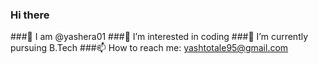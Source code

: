 ### Hi there 
###👋 I am @yashera01
###🔭 I’m interested in coding
###🌱 I’m currently pursuing B.Tech
###📫 How to reach me: yashtotale95@gmail.com
<!--
**yashera01/yashera01** is a ✨ _special_ ✨ repository because its `README.md` (this file) appears on your GitHub profile.

Here are some ideas to get you started:
- 
- 
- 👯 I’m looking to collaborate on ...
- 🤔 I’m looking for help with ...
- 💬 Ask me about ...
- 
- 😄 Pronouns: ...
- ⚡ Fun fact: ...
-->
